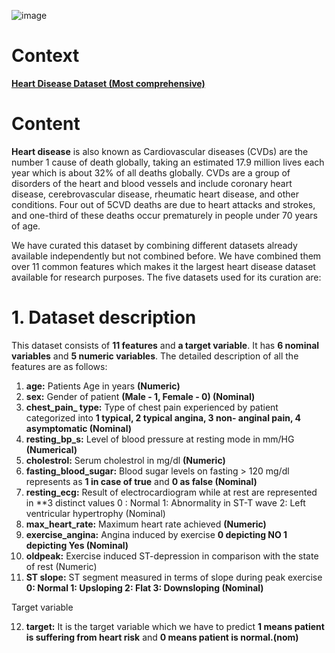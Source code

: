 
![image](https://user-images.githubusercontent.com/82657966/213832332-73d03238-9c40-4791-9411-281cfd963c4f.png)



# **Context**

**[Heart Disease Dataset (Most comprehensive)](https://www.kaggle.com/datasets/sid321axn/heart-statlog-cleveland-hungary-final)**

# **Content**

**Heart disease** is also known as Cardiovascular diseases (CVDs) are the number 1 cause of death globally, taking an estimated 17.9 million lives each year which is about 32% of all deaths globally. CVDs are a group of disorders of the heart and blood vessels and include coronary heart disease, cerebrovascular disease, rheumatic heart disease, and other conditions. Four out of 5CVD deaths are due to heart attacks and strokes, and one-third of these deaths occur prematurely in people under 70 years of age.

We have curated this dataset by combining different datasets already available independently but not combined before. We have combined them over 11 common features which makes it the largest heart disease dataset available for research purposes. The five datasets used for its curation are:

# **1. Dataset description**

This dataset consists of **11 features** and **a target variable**. It has **6 nominal variables** and **5 numeric variables**. The detailed description of all the features are as follows:

1. **age:** Patients Age in years **(Numeric)**
2. **sex:** Gender of patient **(Male - 1, Female - 0) (Nominal)**
3. **chest_pain_ type:** Type of chest pain experienced by patient categorized into **1 typical, 2 typical angina, 3 non- anginal pain, 4 asymptomatic (Nominal)**
4. **resting_bp_s:** Level of blood pressure at resting mode in mm/HG **(Numerical)**
5. **cholestrol:** Serum cholestrol in mg/dl **(Numeric)**
6. **fasting_blood_sugar:** Blood sugar levels on fasting > 120 mg/dl represents as **1 in case of true** and **0 as false (Nominal)**
7. **resting_ecg:** Result of electrocardiogram while at rest are represented in **3 distinct values 0 : Normal 1: Abnormality in ST-T wave 2: Left ventricular hypertrophy (Nominal)
8. **max_heart_rate:** Maximum heart rate achieved **(Numeric)**
9. **exercise_angina:** Angina induced by exercise **0 depicting NO 1 depicting Yes (Nominal)**
10. **oldpeak:** Exercise induced ST-depression in comparison with the state of rest (Numeric)
11. **ST slope:** ST segment measured in terms of slope during peak exercise **0: Normal 1: Upsloping 2: Flat 3: Downsloping (Nominal)**

Target variable

12. **target:** It is the target variable which we have to predict **1 means patient is suffering from heart risk** and **0 means patient is normal.(nom)**




